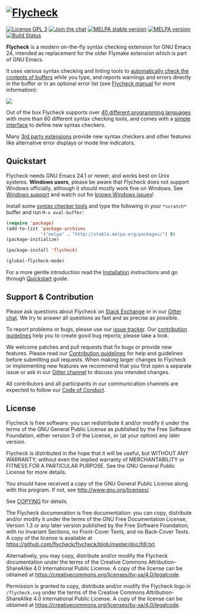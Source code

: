 # [![Flycheck][logo]](http://www.flycheck.org) #

[![License GPL 3](https://img.shields.io/github/license/flycheck/flycheck.svg)][COPYING]
[![Join the chat](https://img.shields.io/gitter/room/flycheck/flycheck.svg)](https://gitter.im/flycheck/flycheck)
[![MELPA stable version](http://stable.melpa.org/packages/flycheck-badge.svg)](http://stable.melpa.org/#/flycheck)
[![MELPA version](http://melpa.org/packages/flycheck-badge.svg)](http://melpa.org/#/flycheck)
[![Build Status](https://img.shields.io/travis/flycheck/flycheck/master.svg)](https://travis-ci.org/flycheck/flycheck)

**Flycheck** is a modern on-the-fly syntax checking extension for GNU Emacs 24,
intended as replacement for the older Flymake extension which is part of GNU
Emacs.

It uses various syntax checking and linting tools to
[automatically check the contents of buffers][checking] while you type, and
reports warnings and errors directly in the buffer or in an optional error list
(see [Flycheck manual][manual] for more information):

![](https://raw.githubusercontent.com/flycheck/flycheck/master/doc/images/flycheck-annotated.png)

Out of the box Flycheck supports over
[40 different programming languages][languages] with more than 80 different
syntax checking tools, and comes with a [simple interface][definitions] to
define new syntax checkers.

Many [3rd party extensions](http://flycheck.org/extensions.html) provide
new syntax checkers and other features like alternative error displays or mode
line indicators.

[COPYING]: https://github.com/flycheck/flycheck/blob/master/COPYING
[manual]: http://www.flycheck.org/manual/latest/index.html
[logo]: https://raw.githubusercontent.com/flycheck/flycheck/master/doc/images/logo.png
[checking]: http://www.flycheck.org/manual/latest/Checking-buffers.html#Checking-buffers
[languages]: http://www.flycheck.org/manual/latest/Supported-languages.html#Supported-languages
[definitions]: http://flycheck.org/manual/latest/Defining-syntax-checkers.html#Defining-syntax-checkers

## Quickstart ##

Flycheck needs GNU Emacs 24.1 or newer, and works best on Unix systems.
**Windows users**, please be aware that Flycheck does not support Windows
officially, although it should mostly work fine on Windows.  See
[Windows support][] and watch out for [known Windows issues][windows issues]!

Install some [syntax checker tools][languages] and type the following in your
`*scratch*` buffer and run `M-x eval-buffer`:

```lisp
(require 'package)
(add-to-list 'package-archives
             '("melpa" . "http://stable.melpa.org/packages/") t)
(package-initialize)

(package-install 'flycheck)

(global-flycheck-mode)
```

For a more gentle introduction read the [Installation][] instructions and go
through [Quickstart][] guide.

[Installation]: http://www.flycheck.org/manual/latest/Installation.html#Installation
[Quickstart]: http://www.flycheck.org/manual/latest/Quickstart.html#Quickstart
[windows issues]: https://github.com/flycheck/flycheck/labels/B-Windows%20only
[windows support]: http://www.flycheck.org/manual/latest/Installation.html#index-Windows

## Support & Contribution ##

Please ask questions about Flycheck on [Stack Exchange][sx] or in our
[Gitter chat][gitter].  We try to answer all questions as fast and as precise as
possible.

To report problems or bugs, please use our [issue tracker][].  Our
[contribution guidelines][contrib] help you to create good bug reports; please
take a look.

We welcome patches and pull requests that fix bugs or provide new features.
Please read our [Contribution guidelines][contrib] for help and guidelines
before submitting pull requests.  When making larger changes to Flycheck or
implementing new features we recommend that you first open a separate issue or
ask in our [Gitter channel][gitter] to discuss you intended changes.

All contributors and all participants in our communication channels are expected
to follow our [Code of Conduct][coc].

[sx]: https://emacs.stackexchange.com/questions/tagged/flycheck
[gitter]: https://gitter.im/flycheck/flycheck
[Issue Tracker]: https://github.com/flycheck/flycheck/issues
[contrib]: https://github.com/flycheck/flycheck/blob/master/CONTRIBUTING.md
[Waffle Board]: http://waffle.io/flycheck/flycheck
[coc]: https://github.com/flycheck/flycheck/blob/master/CONDUCT.md

## License ##

Flycheck is free software: you can redistribute it and/or modify it under the
terms of the GNU General Public License as published by the Free Software
Foundation, either version 3 of the License, or (at your option) any later
version.

Flycheck is distributed in the hope that it will be useful, but WITHOUT ANY
WARRANTY; without even the implied warranty of MERCHANTABILITY or FITNESS FOR A
PARTICULAR PURPOSE.  See the GNU General Public License for more details.

You should have received a copy of the GNU General Public License along with
this program.  If not, see <http://www.gnu.org/licenses/>.

See [COPYING][] for details.

The Flycheck documenation is free documentation: you can copy, distribute and/or
modify it under the terms of the GNU Free Documentation License, Version 1.3 or
any later version published by the Free Software Foundation; with no Invariant
Sections, no Front-Cover Texts, and no Back-Cover Texts.  A copy of the license
is available at <https://github.com/flycheck/flycheck/blob/master/doc/fdl.txt>.

Alternatively, you may copy, distribute and/or modify the Flycheck documentation
under the terms of the Creative Commons Attribution-ShareAlike 4.0 International
Public License.  A copy of the license can be obtained at
<https://creativecommons.org/licenses/by-sa/4.0/legalcode>.

Permission is granted to copy, distribute and/or modify the Flycheck logo in
`/flycheck.svg` under the terms of the Creative Commons Attribution-ShareAlike
4.0 International Public License.  A copy of the license can be obtained at
<https://creativecommons.org/licenses/by-sa/4.0/legalcode>.
